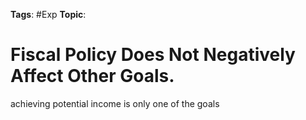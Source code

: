 
**Tags**: #Exp 
**Topic**: 

# Fiscal Policy Does Not Negatively Affect Other Goals.
achieving potential income is only one of the goals
